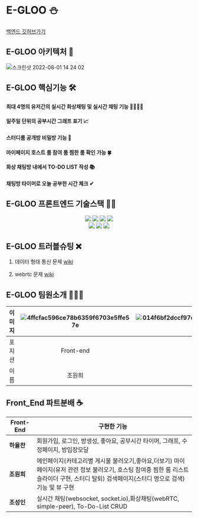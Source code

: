 # E-GLOO ⛄
<a href="https://github.com/JumukWang/LastProject">백엔드 깃허브가기</a>

## E-GLOO 아키텍처 🌈
![스크린샷 2022-08-01 14 24 02](https://user-images.githubusercontent.com/96240712/182083770-a15da7a1-6479-4107-adf0-c48557eacc0f.png)

## E-GLOO 핵심기능 🛠

#### 최대 4명의 유저간의 실시간 화상채팅 및 실시간 채팅 기능 👨‍👨‍👦‍👦

#### 일주일 단위의 공부시간 그래프 표기 📈

#### 스터디룸 공개방 비밀방 기능 🚪

#### 마이페이지 호스트 룸 참여 룸 찜한 룸 확인 가능 🍀

#### 화상 채팅방 내에서 TO-DO LIST 작성 📚

#### 채팅방 타이머로 오늘 공부한 시간 체크 ✔


## E-GLOO 프론트엔드 기술스택 🧑‍💻

<div align=center>
<img src="https://img.shields.io/badge/react-black?style=for-the-badge&logo=react&logoColor=blue">
<img src="https://img.shields.io/badge/redux-tookit-light black?style=for-the-badge&logoredux&logoColor=blue">
<img src="https://img.shields.io/badge/webRTC-white?style=for-the-badge&logo=webRTC&logoColor=blue">
<img src="https://img.shields.io/badge/socketio-black?style=for-the-badge&logo=socket.io&logoColor=white">
  <br>
<img src="https://img.shields.io/badge/amazonaws-green?style=for-the-badge&logo=amazonaws&logoColor=grey">
<img src="https://img.shields.io/badge/github-181717?style=for-the-badge&logo=github&logoColor=grey">
<img src="https://img.shields.io/badge/git-F05032?style=for-the-badge&logo=git&logoColor=grey">

</div>

## E-GLOO 트러블슈팅 ❌
1. 데이터 형태 통신 문제 <a href="https://github.com/idojustdoit/realproject/wiki/1.-%EB%8D%B0%EC%9D%B4%ED%84%B0-%ED%98%95%ED%83%9C-%ED%86%B5%EC%8B%A0-%EB%AC%B8%EC%A0%9C">wiki</a>

2. webrtc 문제 <a href="https://github.com/idojustdoit/realproject/wiki/2.-webrtc-%EB%AC%B8%EC%A0%9C">wiki</a>




## E-GLOO 팀원소개 👨‍👨‍👦

|이미지|![4ffcfac596ce78b6359f6703e5ffe57e](https://user-images.githubusercontent.com/107375500/182104419-9c0bc974-77b0-48d8-beeb-98574f881577.jpg)|![014f6bf2dccf97d1cfc97dff79b028e182f3bd8c9735553d03f6f982e10ebe70](https://user-images.githubusercontent.com/107375500/182104497-2989dd73-d46a-4e31-ab60-1e1ed72f9244.png)|![a2a82850f6db5ee6033c48f55d5e15a7a88f7b2cbb72be0bdfff91ad65b168ab](https://user-images.githubusercontent.com/107375500/182133022-3629d622-334f-4ec5-a2bc-52dc932cb6ad.png)|![a2a82850f6db5ee6033c48f55d5e15a7113e2bd2b7407c8202a97d2241a96625](https://user-images.githubusercontent.com/107375500/182132932-59de69d6-a4be-4bcb-afae-0d457ffc840c.png)|
|:---:|:---:|:---:|:---:|:---:|
|포지션|Front-end|Front-end|Front-end|Designer|
|이름|조원희|하율찬|조성인|기영석|

## Front_End 파트분배 ☕


| Front-End | 구현한 기능 |
| ------------ | ------------------------------------------------- |
| **하율찬** | 회원가입, 로그인, 방생성, 좋아요, 공부시간 타이머, 그래프, 수정페이지, 방입장모달              |
| **조원희** | 메인페이지(카테고리별 게시물 불러오기,좋아요,더보기) 마이페이지(유저 관련 정보 불러오기, 호스팅 참여중 찜한 룸 리스트 슬라이더 구현, 스터디 탈퇴) 검색페이지(스터디 명으로 검색) 기능 및 뷰 구현   |
| **조성인** | 실시간 채팅(websocket, socket.io),화상채팅(webRTC, simple-peer), To-Do-List CRUD   |


